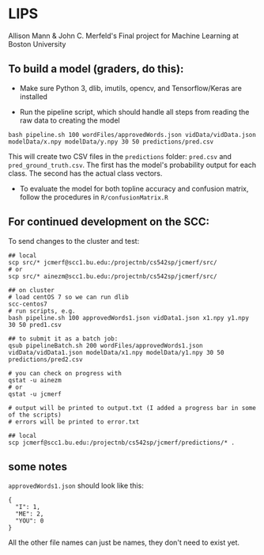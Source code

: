 # LIPS
Allison Mann & John C. Merfeld's Final project for Machine Learning at Boston University

## To build a model (graders, do this):

  - Make sure Python 3, dlib, imutils, opencv, and Tensorflow/Keras are installed

  - Run the pipeline script, which should handle all steps from reading the raw data to creating the model

```
bash pipeline.sh 100 wordFiles/approvedWords.json vidData/vidData.json modelData/x.npy modelData/y.npy 30 50 predictions/pred.csv
```

This will create two CSV files in the `predictions` folder: `pred.csv` and `pred_ground_truth.csv`. The first has the model's probability output for each class. The second has the actual class vectors.

  - To evaluate the model for both topline accuracy and confusion matrix, follow the procedures in `R/confusionMatrix.R`

## For continued development on the SCC:

To send changes to the cluster and test:
```
## local
scp src/* jcmerf@scc1.bu.edu:/projectnb/cs542sp/jcmerf/src/
# or 
scp src/* ainezm@scc1.bu.edu:/projectnb/cs542sp/jcmerf/src/

## on cluster
# load centOS 7 so we can run dlib
scc-centos7
# run scripts, e.g.
bash pipeline.sh 100 approvedWords1.json vidData1.json x1.npy y1.npy 30 50 pred1.csv

## to submit it as a batch job:
qsub pipelineBatch.sh 200 wordFiles/approvedWords1.json vidData/vidData1.json modelData/x1.npy modelData/y1.npy 30 50 predictions/pred2.csv

# you can check on progress with 
qstat -u ainezm 
# or
qstat -u jcmerf

# output will be printed to output.txt (I added a progress bar in some of the scripts)
# errors will be printed to error.txt

## local
scp jcmerf@scc1.bu.edu:/projectnb/cs542sp/jcmerf/predictions/* .

```
## some notes
`approvedWords1.json` should look like this:
```
{
  "I": 1,
  "ME": 2,
  "YOU": 0
}
```
All the other file names can just be names, they don't need to exist yet.
